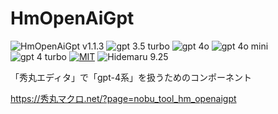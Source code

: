 # HmOpenAiGpt

![HmOpenAiGpt v1.1.3](https://img.shields.io/badge/HmOpenAiGpt-v1.1.3-6479ff.svg)
![gpt 3.5 turbo](https://img.shields.io/badge/gpt-3.5_turbo-6479ff.svg)
![gpt 4o](https://img.shields.io/badge/gpt-4o-6479ff.svg)
![gpt 4o mini](https://img.shields.io/badge/gpt-4o_mini-6479ff.svg)
![gpt 4 turbo](https://img.shields.io/badge/gpt-4_turbo-6479ff.svg)
[![MIT](https://img.shields.io/badge/license-MIT-blue.svg?style=flat)](LICENSE)
![Hidemaru 9.25](https://img.shields.io/badge/Hidemaru-v9.25-6479ff.svg)

「秀丸エディタ」で「gpt-4系」を扱うためのコンポーネント

https://秀丸マクロ.net/?page=nobu_tool_hm_openaigpt
